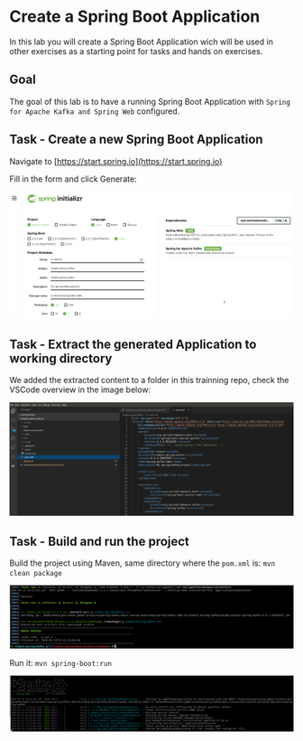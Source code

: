# Create a Spring Boot Application

In this lab you will create a Spring Boot Application wich will be used in other exercises as a starting point for tasks and hands on exercises. 

## Goal 

The goal of this lab is to have a running Spring Boot Application with `Spring for Apache Kafka and Spring Web` configured.


## Task - Create a new Spring Boot Application

Navigate to [https://start.spring.io](https://start.spring.io)

Fill in the form and click Generate:

![Spring Initialzr Web Site](./imgs/spring-initializr-web-site.png)

## Task - Extract the generated Application to working directory

We added the extracted content to a folder in this trainning repo, check the VSCode overview in the image below:

![Solution - Extract generated App](imgs/solution_task_extract_generated_springboot_app_to_working_dir.png)

## Task - Build and run the project

 Build the project using Maven, same directory where the `pom.xml` is: `mvn clean package`

![Solution - Build Project](imgs/solution_task_build_project.png)

 Run it: `mvn spring-boot:run` 

![Solution - Run Project](imgs/solution_task_run_project.png)